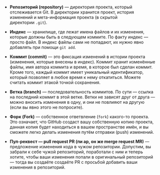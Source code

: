 
- **Репозиторий (repository)** — директория проекта, который отслеживается Git. В директории хранится проект, история изменений и мета-информация проекта (в скрытой директории `.git`).

- **Индекс** — хранилище, где лежат имена файлов и их изменения, которые должны быть в следующем коммите. По факту индекс — просто файл. В индекс файлы сами не попадают, их нужно явно добавлять при помощи `git add`.

- **Коммит (commit)** — это фиксация изменений в истории проекта (изменения, которые внесены в индекс). Коммит хранит изменённые файлы, имя автора коммита и время, в которое был сделан коммит. Кроме того, каждый коммит имеет уникальный идентификатор, который позволяет в любое время к нему откатиться. Можете считать коммит этакой точкой сохранения.

- **Ветка (branch)** — последовательность коммитов. По сути — ссылка на последний коммит в этой ветке. Ветки не зависят друг от друга — можно вносить изменения в одну, и они не повлияют на другую (если вы явно этого не попросите).

- **Форк (Fork)** — собственное ответвление (`fork`) какого-то проекта. Это означает, что GitHub создаст вашу собственную копию проекта, данная копия будет находиться в вашем пространстве имён, и вы сможете легко делать изменения путём отправки (push) изменений.

- **Пул-реквест — pull request PR (пи ар, он же merge request MR)** — предложение изменения кода в чужом репозитории. Допустим, вы забрали к себе чужой репозиторий, поработали с ним и теперь хотите, чтобы ваши изменения попали в оригинальный репозиторий — тогда вы создаёте создаёте PR с просьбой добавить ваши изменения в репозиторий.

